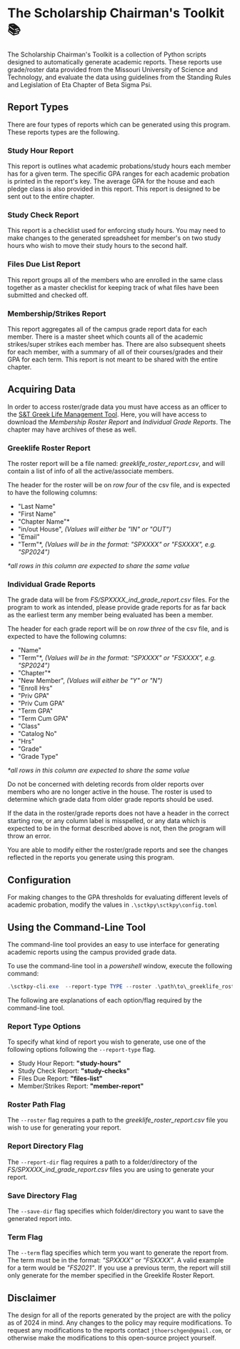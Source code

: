 # The Scholarship Chairman's Toolkit 📚

The Scholarship Chairman's Toolkit is a collection of Python scripts designed to automatically generate academic reports. These reports use grade/roster data provided from the Missouri University of Science and Technology, and evaluate the data using guidelines from the Standing Rules and Legislation of Eta Chapter of Beta Sigma Psi.

## Report Types

There are four types of reports which can be generated using this program. These reports types are the following.

### Study Hour Report

This report is outlines what academic probations/study hours each member has for a given term. The specific GPA ranges for each academic probation is printed in the report's key. The average GPA for the house and each pledge class is also provided in this report. This report is designed to be sent out to the entire chapter.

### Study Check Report

This report is a checklist used for enforcing study hours. You may need to make changes to the generated spreadsheet for member's on two study hours who wish to move their study hours to the second half.

### Files Due List Report

This report groups all of the members who are enrolled in the same class together as a master checklist for keeping track of what files have been submitted and checked off.

### Membership/Strikes Report

This report aggregates all of the campus grade report data for each member. There is a master sheet which counts all of the academic strikes/super strikes each member has. There are also subsequent sheets for each member, with a summary of all of their courses/grades and their GPA for each term. This report is not meant to be shared with the entire chapter.

## Acquiring Data

In order to access roster/grade data you must have access as an officer to the [S&T Greek Life Management Tool](https://involvement.mst.edu/fraternityandsororitylife/greek-resources/memberresources/). Here, you will have access to download the _Membership Roster Report_ and _Individual Grade Reports_. The chapter may have archives of these as well.

### Greeklife Roster Report

The roster report will be a file named: _greeklife_roster_report.csv_, and will contain a list of info of all the active/associate members.

The header for the roster will be on _row four_ of the csv file, and is expected to have the following columns:

- "Last Name"
- "First Name"
- "Chapter Name"*
- "in/out House", _(Values will either be "IN" or "OUT")_
- "Email"
- "Term"*, _(Values will be in the format: "SPXXXX" or "FSXXXX", e.g. "SP2024")_

_*all rows in this column are expected to share the same value_

### Individual Grade Reports

The grade data will be from _FS/SPXXXX_ind_grade_report.csv_ files. For the program to work as intended, please provide grade reports for as far back as the earliest term any member being evaluated has been a member.

The header for each grade report will be on _row three_ of the csv file, and is expected to have the following columns:

- "Name"
- "Term"*, _(Values will be in the format: "SPXXXX" or "FSXXXX", e.g. "SP2024")_
- "Chapter"*
- "New Member", _(Values will either be "Y" or "N")_
- "Enroll Hrs"
- "Priv GPA"
- "Priv Cum GPA"
- "Term GPA"
- "Term Cum GPA"
- "Class"
- "Catalog No"
- "Hrs"
- "Grade"
- "Grade Type"

_*all rows in this column are expected to share the same value_

Do not be concerned with deleting records from older reports over members who are no longer active in the house. The roster is used to determine which grade data from older grade reports should be used.

If the data in the roster/grade reports does not have a header in the correct starting row, or any column label is misspelled, or any data which is expected to be in the format described above is not, then the program will throw an error.

You are able to modify either the roster/grade reports and see the changes reflected in the reports you generate using this program.

## Configuration

For making changes to the GPA thresholds for evaluating different levels of academic probation, modify the values in `.\sctkpy\sctkpy\config.toml`

## Using the Command-Line Tool

The command-line tool provides an easy to use interface for generating academic reports using the campus provided grade data.

To use the command-line tool in a _powershell_ window, execute the following command:

```powershell
.\sctkpy-cli.exe  --report-type TYPE --roster .\path\to\_greeklife_roster_report.csv --report-dir .\path\to\ind_grade_reports --save-dir .\path\where\report\saved --term TERM
```

The following are explanations of each option/flag required by the command-line tool.

### Report Type Options

To specify what kind of report you wish to generate, use one of the following options following the `--report-type` flag.

- Study Hour Report: __"study-hours"__
- Study Check Report: __"study-checks"__
- Files Due Report: __"files-list"__
- Member/Strikes Report: __"member-report"__

### Roster Path Flag

The `--roster` flag requires a path to the _greeklife_roster_report.csv_ file you wish to use for generating your report.

### Report Directory Flag

The `--report-dir` flag requires a path to a folder/directory of the _FS/SPXXXX_ind_grade_report.csv_ files you are using to generate your report.

### Save Directory Flag

The `--save-dir` flag specifies which folder/directory you want to save the generated report into.

### Term Flag

The `--term` flag specifies which term you want to generate the report from. The term must be in the format: _"SPXXXX"_ or _"FSXXXX"_. A valid example for a term would be _"FS2021"_. If you use a previous term, the report will still only generate for the member specified in the Greeklife Roster Report.

## Disclaimer

The design for all of the reports generated by the project are with the policy as of 2024 in mind. Any changes to the policy may require modifications. To request any modifications to the reports contact `jthoerschgen@gmail.com`, or otherwise make the modifications to this open-source project yourself.